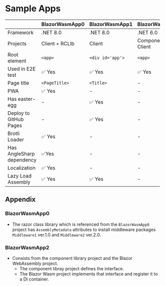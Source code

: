﻿# Sample Apps

|                   |BlazorWasmApp0| BlazorWasmApp1   | BlazorWasmApp2
|-------------------|--------------|------------------|--------------
|Framework          | .NET 8.0     | .NET 8.0         | .NET 6.0
|Projects           |Client + RCLIb| Client           | Component + Client   
|Root element       | `<app>`      | `<div id='app'>` | `<app>`
|Used in E2E test   | ✅ Yes       | ✅ Yes          | ✅ Yes
|Page title         | `<PageTitle>`| `<Title>`        | -
|PWA                | ✅ Yes       | -                | -
|Has easter-egg     | -            | ✅ Yes           | -
|Deploy to GitHub Pages| -         | ✅ Yes           | -
|Brotli Loader      | ✅ Yes       | -                | -
|Has AngleSharp dependency| ✅Yes  | -                | -
|Localization       | ✅ Yes       | -                | -
|Lazy Load Assembly | ✅ Yes       | ✅ Yes           | -

## Appendix

### BlazorWasmApp0

- The razor class library which is referenced from the `BlazorWasmApp0` project has `AssemblyMetadata` attributes to install middleware packages `Middleware1` ver.1.0 and `Middleware2` ver.2.0.

### BlazorWasmApp2

- Consists from the component library project and the Blazor WebAssembly project.
  - The component libray project defines the interface.
  - The Blazor Wasm project implements that interface and register it to a DI container.
